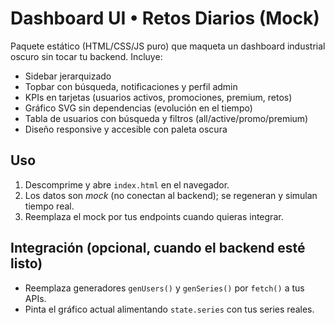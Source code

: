 # Dashboard UI • Retos Diarios (Mock)

Paquete estático (HTML/CSS/JS puro) que maqueta un dashboard industrial oscuro
sin tocar tu backend. Incluye:

- Sidebar jerarquizado
- Topbar con búsqueda, notificaciones y perfil admin
- KPIs en tarjetas (usuarios activos, promociones, premium, retos)
- Gráfico SVG sin dependencias (evolución en el tiempo)
- Tabla de usuarios con búsqueda y filtros (all/active/promo/premium)
- Diseño responsive y accesible con paleta oscura

## Uso

1. Descomprime y abre `index.html` en el navegador.
2. Los datos son _mock_ (no conectan al backend); se regeneran y simulan tiempo real.
3. Reemplaza el mock por tus endpoints cuando quieras integrar.

## Integración (opcional, cuando el backend esté listo)

- Reemplaza generadores `genUsers()` y `genSeries()` por `fetch()` a tus APIs.
- Pinta el gráfico actual alimentando `state.series` con tus series reales.
